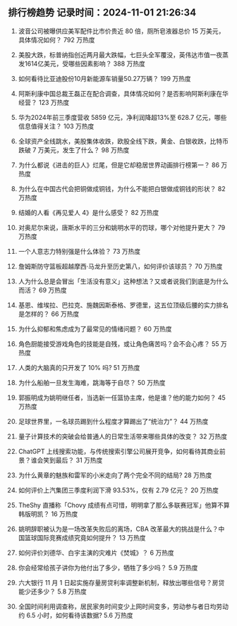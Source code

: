 
## 排行榜趋势 记录时间：2024-11-01 21:26:34
  
  1. 波音公司被曝供应美军配件比市价贵近 80 倍，厕所皂液器总价 15 万美元，具体情况如何？ 792 万热度
    
  2. 美股大跌，标普纳指创近两月最大跌幅，七巨头全军覆没，英伟达市值一夜蒸发1614亿美元，受哪些因素影响？ 388 万热度
    
  3. 如何看待比亚迪股份10月新能源车销量50.27万辆？ 199 万热度
    
  4. 阿斯利康中国总裁王磊正在配合调查，具体情况如何？是否影响阿斯利康在华经营？ 123 万热度
    
  5. 华为2024年前三季度营收 5859 亿元，净利润降超13%至 628.7 亿元，哪些信息值得关注？ 103 万热度
    
  6. 全球资产全线跳水，美股集体收跌，欧股全线下跌，黄金、白银收跌，比特币跌破 7 万美元，发生了什么？ 98 万热度
    
  7. 为什么都说《进击的巨人》烂尾，但是它却稳居世界动画排行榜第一？ 86 万热度
    
  8. 为什么在中国古代会把铜做成铜钱，为什么不能把白银做成铜钱的形状？ 82 万热度
    
  9. 结婚的人看《再见爱人 4》是什么感受？ 82 万热度
    
  10. 对奥尼尔来说，唐斯水平的三分和姚明水平的罚球，哪个对他提升更大？ 79 万热度
    
  11. 一个人意志力特别强是什么体验？ 73 万热度
    
  12. 詹姆斯防守篮板超越摩西·马龙升至历史第八，如何评价该球员？ 70 万热度
    
  13. 人为什么总是会冒出「生活没有意义」这种想法？又或者说我们到底是为什么而活？ 69 万热度
    
  14. 基恩、维埃拉、巴拉克、施魏因斯泰格、罗德里，这五位顶级后腰的实力排名是怎样的？ 66 万热度
    
  15. 为什么抑郁和焦虑成为了最常见的情绪问题？ 60 万热度
    
  16. 角色厨能接受游戏角色的技能是自残，或让角色痛苦吗？会不会心疼？ 55 万热度
    
  17. 人类的大脑真的只开发了 10% 吗? 51 万热度
    
  18. 为什么船舶一旦发生海难，跳海等于自尽？ 50 万热度
    
  19. 郭振明成为姚明继任者，当选新一任篮协主席，他是谁？他的能力如何？ 45 万热度
    
  20. 足球世界里，一名球员踢到什么程度才算踢出了“统治力”？ 44 万热度
    
  21. 量子计算技术的突破会给普通人的日常生活带来哪些具体的改变？ 32 万热度
    
  22. ChatGPT 上线搜索功能，与传统搜索引擎公司展开竞争，如何看待其商业前景？谁会笑到最后？ 31 万热度
    
  23. 为什么黄章的魅族和雷军的小米走向了两个完全不同的结局? 28 万热度
    
  24. 如何评价上汽集团三季度利润下滑 93.53%，仅有 2.79 亿元？ 20 万热度
    
  25. TheShy 直播称「Chovy 成绩有点可惜，明明拿了那么多联赛冠军」他算不算韩版明凯？ 16 万热度
    
  26. 姚明辞职被认为是一场改革失败后的离场，CBA 改革最大的挑战是什么？中国篮球国际竞赛成绩究竟如何提升？ 13 万热度
    
  27. 如何评价刘德华、白宇主演的灾难片《焚城》？ 6 万热度
    
  28. 你会经常给孩子讲你为他付出了多少，牺牲了多少吗？ 5.9 万热度
    
  29. 六大银行 11 月 1 日起实施存量房贷利率调整新机制，释放出哪些信号？房贷能少还多少？ 5.8 万热度
    
  30. 全国时间利用调查称，居民家务时间变少上网时间变多，劳动参与者日均劳动约 6.5 小时，如何看待该数据? 5.6 万热度
    